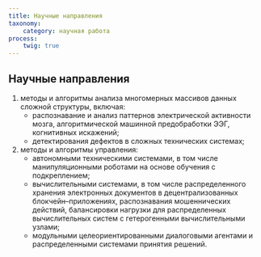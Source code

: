 ```yaml
---
title: Научные направления
taxonomy:
	category: научная работа
process:
	twig: true
---
```


## Научные направления

1. методы и алгоритмы анализа многомерных массивов данных сложной структуры, включая:
    - распознавание и анализ паттернов электрической активности мозга, алгоритмической машинной предобработки ЭЭГ, когнитивных искажений;
    - детектирования дефектов в сложных технических системах;
1. методы и алгоритмы управления:
    - автономными техническими системами, в том числе манипуляционными роботами на основе обучения с подкреплением;
    - вычислительными системами, в том числе распределенного хранения электронных документов в децентрализованных блокчейн–приложениях, распознавания мошеннических действий, балансировки нагрузки для распределенных вычислительных систем с гетерогенными вычислительными узлами;
    - модульными целеориентированными диалоговыми агентами и распределенными системами принятия решений.

